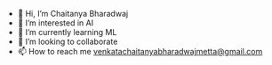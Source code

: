 - 👋 Hi, I’m Chaitanya Bharadwaj
- 👀 I’m interested in AI
- 🌱 I’m currently learning ML
- 💞️ I’m looking to collaborate 
- 📫 How to reach me venkatachaitanyabharadwajmetta@gmail.com

<!---
mvcb/mvcb is a ✨ special ✨ repository because its `README.md` (this file) appears on your GitHub profile.
You can click the Preview link to take a look at your changes.
--->
